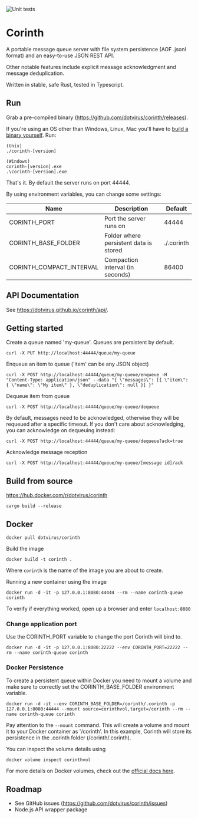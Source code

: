 ![Unit tests](https://github.com/dotvirus/corinth/workflows/Unit%20tests/badge.svg)

# Corinth

A portable message queue server with file system persistence (AOF .jsonl format) and an easy-to-use JSON REST API.

Other notable features include explicit message acknowledgment and message deduplication.

Written in stable, safe Rust, tested in Typescript.

## Run

Grab a pre-compiled binary (https://github.com/dotvirus/corinth/releases).

If you're using an OS other than Windows, Linux, Mac you'll have to [build a binary yourself](#build-from-source).
Run:

```
(Unix)
./corinth-[version]

(Windows)
corinth-[version].exe
.\corinth-[version].exe
```

That's it. By default the server runs on port 44444.

By using environment variables, you can change some settings:

| Name                     | Description                            | Default    |
| ------------------------ | -------------------------------------- | ---------- |
| CORINTH_PORT             | Port the server runs on                | 44444      |
| CORINTH_BASE_FOLDER      | Folder where persistent data is stored | ./.corinth |
| CORINTH_COMPACT_INTERVAL | Compaction interval (in seconds)       | 86400      |

## API Documentation

See https://dotvirus.github.io/corinth/api/.

## Getting started

Create a queue named 'my-queue'. Queues are persistent by default.

```
curl -X PUT http://localhost:44444/queue/my-queue
```

Enqueue an item to queue ('item' can be any JSON object)

```
curl -X POST http://localhost:44444/queue/my-queue/enqueue -H "Content-Type: application/json" --data "{ \"messages\": [{ \"item\": { \"name\": \"My item\" }, \"deduplication\": null }] }"
```

Dequeue item from queue

```
curl -X POST http://localhost:44444/queue/my-queue/dequeue
```

By default, messages need to be acknowledged, otherwise they will be requeued after a specific timeout. If you don't care about acknowledging, you can acknowledge on dequeuing instead:

```
curl -X POST http://localhost:44444/queue/my-queue/dequeue?ack=true
```

Acknowledge message reception

```
curl -X POST http://localhost:44444/queue/my-queue/[message id]/ack
```

## Build from source

https://hub.docker.com/r/dotvirus/corinth

```
cargo build --release
```

## Docker

```
docker pull dotvirus/corinth
```

Build the image

```
docker build -t corinth .
```

Where `corinth` is the name of the image you are about to create.

Running a new container using the image

```
docker run -d -it -p 127.0.0.1:8080:44444 --rm --name corinth-queue corinth
```

To verify if everything worked, open up a browser and enter `localhost:8080`

### Change application port

Use the CORINTH_PORT variable to change the port Corinth will bind to.

```
docker run -d -it -p 127.0.0.1:8080:22222 --env CORINTH_PORT=22222 --rm --name corinth-queue corinth
```

### Docker Persistence

To create a persistent queue within Docker you need to mount a volume and make sure to correctly set the CORINTH_BASE_FOLDER environment variable.

```
docker run -d -it --env CORINTH_BASE_FOLDER=/corinth/.corinth -p 127.0.0.1:8080:44444 --mount source=corinthvol,target=/corinth --rm --name corinth-queue corinth
```

Pay attention to the `--mount` command. This will create a volume and mount it to your Docker container as '/corinth'. In this example, Corinth will store its persistence in the .corinth folder (/corinth/.corinth).

You can inspect the volume details using

```
docker volume inspect corinthvol
```

For more details on Docker volumes, check out the [official docs here](https://docs.docker.com/storage/volumes/#start-a-container-with-a-volume).

## Roadmap

- See GitHub issues (https://github.com/dotvirus/corinth/issues)
- Node.js API wrapper package
